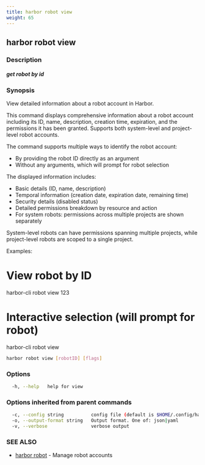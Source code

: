 ```yaml
---
title: harbor robot view
weight: 65
---
```

## harbor robot view

### Description

##### get robot by id

### Synopsis

View detailed information about a robot account in Harbor.

This command displays comprehensive information about a robot account including
its ID, name, description, creation time, expiration, and the permissions
it has been granted. Supports both system-level and project-level robot accounts.

The command supports multiple ways to identify the robot account:
- By providing the robot ID directly as an argument
- Without any arguments, which will prompt for robot selection

The displayed information includes:
- Basic details (ID, name, description)
- Temporal information (creation date, expiration date, remaining time)
- Security details (disabled status)
- Detailed permissions breakdown by resource and action
- For system robots: permissions across multiple projects are shown separately

System-level robots can have permissions spanning multiple projects, while
project-level robots are scoped to a single project.

Examples:
  # View robot by ID
  harbor-cli robot view 123

  # Interactive selection (will prompt for robot)
  harbor-cli robot view

```sh
harbor robot view [robotID] [flags]
```

### Options

```sh
  -h, --help   help for view
```

### Options inherited from parent commands

```sh
  -c, --config string          config file (default is $HOME/.config/harbor-cli/config.yaml)
  -o, --output-format string   Output format. One of: json|yaml
  -v, --verbose                verbose output
```

### SEE ALSO

* [harbor robot](harbor-robot.md)	 - Manage robot accounts

